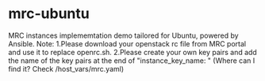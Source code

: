 # mrc-ubuntu
MRC instances implememtation demo tailored for Ubuntu, powered by Ansible.
Note:
1.Please download your openstack rc file from MRC portal and use it to replace openrc.sh.
2.Please create your own key pairs and add the name of the key pairs at the end of "instance_key_name: " (Where can I find it? Check /host_vars/mrc.yaml)
